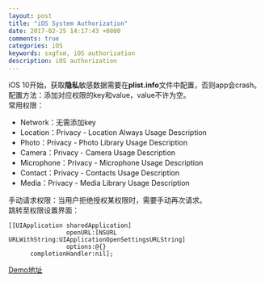 ```yaml
---
layout: post
title: "iOS System Authorization"
date: 2017-02-25 14:17:43 +0800
comments: true
categories: iOS
keywords: sxgfxm, iOS authorization
description: iOS authorization
---
```


iOS 10开始，获取**隐私**敏感数据需要在**plist.info**文件中配置，否则app会crash。  
配置方法：添加对应权限的key和value，value不许为空。  
常用权限：

- Network：无需添加key
- Location：Privacy - Location Always Usage Description
- Photo：Privacy - Photo Library Usage Description
- Camera：Privacy - Camera Usage Description
- Microphone：Privacy - Microphone Usage Description
- Contact：Privacy - Contacts Usage Description
- Media：Privacy - Media Library Usage Description

手动请求权限：当用户拒绝授权某权限时，需要手动再次请求。  
跳转至权限设置界面：

~~~
[[UIApplication sharedApplication]
                openURL:[NSURL URLWithString:UIApplicationOpenSettingsURLString]
                options:@{}
      completionHandler:nil];
~~~

[Demo地址](https://github.com/sxgfxm/AuthorizationDemo)
